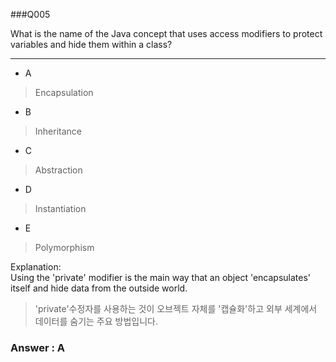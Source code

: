 ###Q005

What is the name of the Java concept that uses access modifiers to protect variables and hide them within a class?

---

* A  
> Encapsulation  

* B  
> Inheritance  

* C  
> Abstraction  

* D  
> Instantiation  

* E  
> Polymorphism  

Explanation:  
Using the 'private' modifier is the main way that an object 'encapsulates' itself and hide data from the outside world.
> 'private'수정자를 사용하는 것이 오브젝트 자체를 '캡슐화'하고 외부 세계에서 데이터를 숨기는 주요 방법입니다.  
### Answer : A